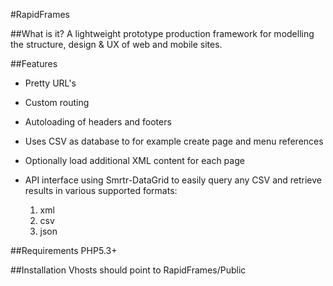 #RapidFrames

##What is it?
A lightweight prototype production framework for modelling the structure, design & UX of web and mobile sites.


##Features

- Pretty URL's
- Custom routing
- Autoloading of headers and footers 
- Uses CSV as database to for example create page and menu references
- Optionally load additional XML content for each page 
- API interface using Smrtr-DataGrid to easily query any CSV and retrieve results in various supported formats:

	1. xml
	2. csv
	3. json


##Requirements
PHP5.3+

##Installation
Vhosts should point to RapidFrames/Public
